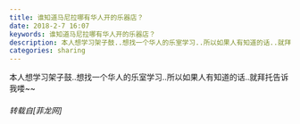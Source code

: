 ```yaml
---
title: 谁知道马尼拉哪有华人开的乐器店？
date: 2018-2-7 16:07
keywords: 谁知道马尼拉哪有华人开的乐器店？
description: 本人想学习架子鼓..想找一个华人的乐室学习..所以如果人有知道的话..就拜托告诉我喽~~
categories: sharing
---
```

<td class="t_f" id="postmessage_1137209">

本人想学习架子鼓..想找一个华人的乐室学习..所以如果人有知道的话..就拜托告诉我喽~~</td>
###### 转载自[菲龙网]